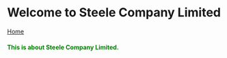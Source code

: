 <h1>Welcome to Steele Company Limited</h1>

[Home](./)

<h4 style="color:green;">This is about Steele Company Limited.</h4>

